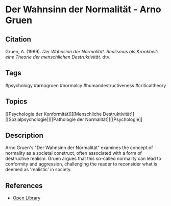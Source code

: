 # Der Wahnsinn der Normalität - Arno Gruen

## Citation

Gruen, A. (1989). _Der Wahnsinn der Normalität. Realismus als Krankheit: eine
Theorie der menschlichen Destruktivität_. dtv.

## Tags

#psychology #arnogruen #normalcy #humandestructiveness #criticaltheory

## Topics

[[Psychologie der Konformität]][[Menschliche Destruktivität]][[Sozialpsychologie]][[Pathologie der Normalität]][[Psychologie]]

## Description

Arno Gruen's "Der Wahnsinn der Normalität" examines the concept of normality as
a societal construct, often associated with a form of destructive realism. Gruen
argues that this so-called normality can lead to conformity and aggression,
challenging the reader to reconsider what is deemed as 'realistic' in society.

## References

- [Open Library](https://openlibrary.org/books/OL12700492M/Der_Wahnsinn_der_Normalität.)
